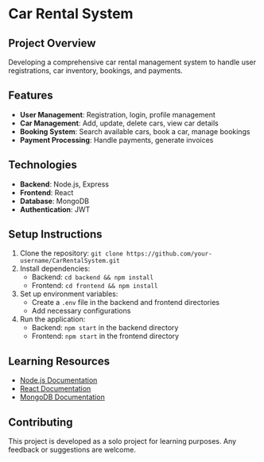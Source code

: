 # Car Rental System

## Project Overview
Developing a comprehensive car rental management system to handle user registrations, car inventory, bookings, and payments.

## Features
- **User Management**: Registration, login, profile management
- **Car Management**: Add, update, delete cars, view car details
- **Booking System**: Search available cars, book a car, manage bookings
- **Payment Processing**: Handle payments, generate invoices

## Technologies
- **Backend**: Node.js, Express
- **Frontend**: React
- **Database**: MongoDB
- **Authentication**: JWT

## Setup Instructions
1. Clone the repository: `git clone https://github.com/your-username/CarRentalSystem.git`
2. Install dependencies:
   - Backend: `cd backend && npm install`
   - Frontend: `cd frontend && npm install`
3. Set up environment variables:
   - Create a `.env` file in the backend and frontend directories
   - Add necessary configurations
4. Run the application:
   - Backend: `npm start` in the backend directory
   - Frontend: `npm start` in the frontend directory

## Learning Resources
- [Node.js Documentation](https://nodejs.org/en/docs/)
- [React Documentation](https://reactjs.org/docs/getting-started.html)
- [MongoDB Documentation](https://docs.mongodb.com/)

## Contributing
This project is developed as a solo project for learning purposes. Any feedback or suggestions are welcome.
